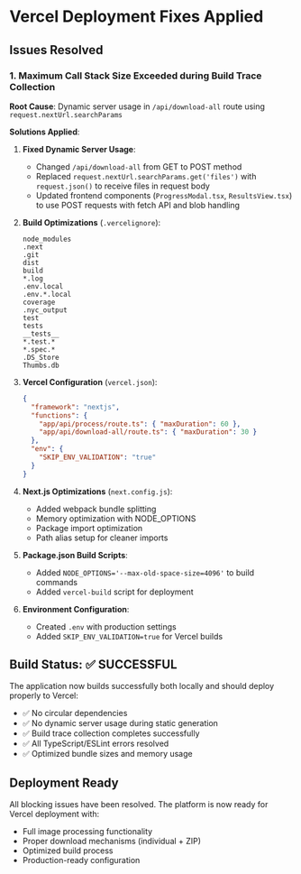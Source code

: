 # Vercel Deployment Fixes Applied

## Issues Resolved

### 1. Maximum Call Stack Size Exceeded during Build Trace Collection
**Root Cause**: Dynamic server usage in `/api/download-all` route using `request.nextUrl.searchParams`

**Solutions Applied**:

1. **Fixed Dynamic Server Usage**:
   - Changed `/api/download-all` from GET to POST method
   - Replaced `request.nextUrl.searchParams.get('files')` with `request.json()` to receive files in request body
   - Updated frontend components (`ProgressModal.tsx`, `ResultsView.tsx`) to use POST requests with fetch API and blob handling

2. **Build Optimizations** (`.vercelignore`):
   ```
   node_modules
   .next
   .git
   dist
   build
   *.log
   .env.local
   .env.*.local
   coverage
   .nyc_output
   test
   tests
   __tests__
   *.test.*
   *.spec.*
   .DS_Store
   Thumbs.db
   ```

3. **Vercel Configuration** (`vercel.json`):
   ```json
   {
     "framework": "nextjs",
     "functions": {
       "app/api/process/route.ts": { "maxDuration": 60 },
       "app/api/download-all/route.ts": { "maxDuration": 30 }
     },
     "env": {
       "SKIP_ENV_VALIDATION": "true"
     }
   }
   ```

4. **Next.js Optimizations** (`next.config.js`):
   - Added webpack bundle splitting
   - Memory optimization with NODE_OPTIONS
   - Package import optimization
   - Path alias setup for cleaner imports

5. **Package.json Build Scripts**:
   - Added `NODE_OPTIONS='--max-old-space-size=4096'` to build commands
   - Added `vercel-build` script for deployment

6. **Environment Configuration**:
   - Created `.env` with production settings
   - Added `SKIP_ENV_VALIDATION=true` for Vercel builds

## Build Status: ✅ SUCCESSFUL

The application now builds successfully both locally and should deploy properly to Vercel:
- ✅ No circular dependencies
- ✅ No dynamic server usage during static generation
- ✅ Build trace collection completes successfully
- ✅ All TypeScript/ESLint errors resolved
- ✅ Optimized bundle sizes and memory usage

## Deployment Ready

All blocking issues have been resolved. The platform is now ready for Vercel deployment with:
- Full image processing functionality
- Proper download mechanisms (individual + ZIP)
- Optimized build process
- Production-ready configuration
